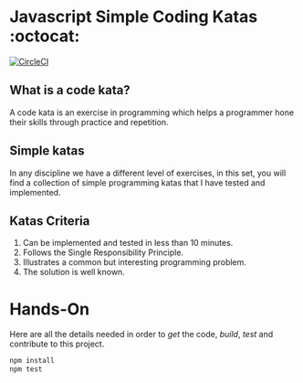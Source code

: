 # Javascript Simple Coding Katas :octocat:

[![CircleCI](https://circleci.com/gh/ernestohs/javascript.katas.simple.svg?style=svg&circle-token=b793fe2331d698e25cdac28c9a2427c06ae39431)](https://app.circleci.com/pipelines/github/ernestohs/javascript.katas.simple)

## What is a code kata?

A code kata is an exercise in programming which helps a programmer hone their skills through practice and repetition.

## Simple katas

In any discipline we have a different level of exercises, in this set, you will find a collection of simple programming katas that I have tested and implemented.

## Katas Criteria

1. Can be implemented and tested in less than 10 minutes.
2. Follows the Single Responsibility Principle.
3. Illustrates a common but interesting programming problem.
4. The solution is well known.

# Hands-On

Here are all the details needed in order to _get_ the code, _build_, _test_ and contribute to this project.

```sh
npm install
npm test
```
